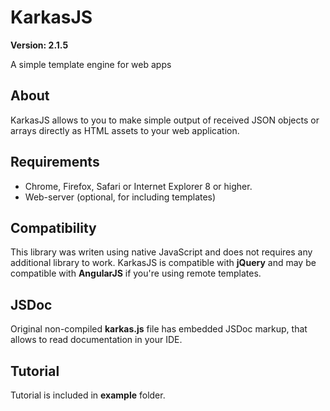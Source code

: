 # KarkasJS

**Version: 2.1.5**

A simple template engine for web apps

## About
KarkasJS allows to you to make simple output of received JSON objects or arrays directly as HTML assets to your web application.

## Requirements
* Chrome, Firefox, Safari or Internet Explorer 8 or higher.
* Web-server (optional, for including templates)

## Compatibility
This library was writen using native JavaScript and does not requires any additional library to work.
KarkasJS is compatible with **jQuery** and may be compatible with **AngularJS** if you're using remote templates.

## JSDoc
Original non-compiled **karkas.js** file has embedded JSDoc markup, that allows to read documentation in your IDE.

## Tutorial

Tutorial is included in **example** folder.


